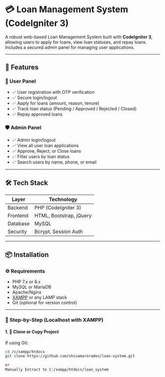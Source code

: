 # 💳 Loan Management System (CodeIgniter 3)

A robust web-based Loan Management System built with **CodeIgniter 3**, allowing users to apply for loans, view loan statuses, and repay loans. Includes a secured admin panel for managing user applications.

---

## 🚀 Features

### 👤 User Panel
- ✅ User registration with OTP verification
- ✅ Secure login/logout
- ✅ Apply for loans (amount, reason, tenure)
- ✅ Track loan status (Pending / Approved / Rejected / Closed)
- ✅ Repay approved loans

### 🛡 Admin Panel
- ✅ Admin login/logout
- ✅ View all user loan applications
- ✅ Approve, Reject, or Close loans
- ✅ Filter users by loan status
- ✅ Search users by name, phone, or email

---

## 🛠 Tech Stack

| Layer     | Technology         |
|-----------|--------------------|
| Backend   | PHP (CodeIgniter 3)|
| Frontend  | HTML, Bootstrap, jQuery |
| Database  | MySQL              |
| Security  | Bcrypt, Session Auth |

---

## 📦 Installation

### ⚙️ Requirements

- PHP 7.x or 8.x
- MySQL or MariaDB
- Apache/Nginx
- [XAMPP](https://www.apachefriends.org/) or any LAMP stack
- Git (optional for version control)

---

### 🧪 Step-by-Step (Localhost with XAMPP)

#### 1. 📁 Clone or Copy Project

If using Git:

```bash
cd /c/xampp/htdocs
git clone https://github.com/shivamarorades/loan-system.git

or
Manually Extract to C:/xampp/htdocs/loan_system


